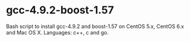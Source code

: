 gcc-4.9.2-boost-1.57
====================

  Bash script to install gcc-4.9.2 and boost-1.57 on CentOS 5.x, CentOS 6.x and Mac OS X. Languages: c++, c and go.
